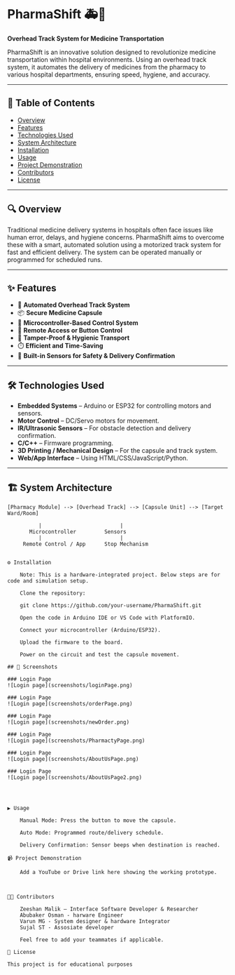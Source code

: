 # PharmaShift 🚑💊  
**Overhead Track System for Medicine Transportation**

PharmaShift is an innovative solution designed to revolutionize medicine transportation within hospital environments. Using an overhead track system, it automates the delivery of medicines from the pharmacy to various hospital departments, ensuring speed, hygiene, and accuracy.

---

## 📌 Table of Contents
- [Overview](#-overview)
- [Features](#-features)
- [Technologies Used](#-technologies-used)
- [System Architecture](#-system-architecture)
- [Installation](#-installation)
- [Usage](#-usage)
- [Project Demonstration](#-project-demonstration)
- [Contributors](#-contributors)
- [License](#-license)

---

## 🔍 Overview

Traditional medicine delivery systems in hospitals often face issues like human error, delays, and hygiene concerns. PharmaShift aims to overcome these with a smart, automated solution using a motorized track system for fast and efficient delivery. The system can be operated manually or programmed for scheduled runs.

---

## ✨ Features

- 🚝 **Automated Overhead Track System**
- 📦 **Secure Medicine Capsule**
- 🧠 **Microcontroller-Based Control System**
- 📲 **Remote Access or Button Control**
- 🔐 **Tamper-Proof & Hygienic Transport**
- ⏱️ **Efficient and Time-Saving**
- 🧪 **Built-in Sensors for Safety & Delivery Confirmation**

---

## 🛠 Technologies Used

- **Embedded Systems** – Arduino or ESP32 for controlling motors and sensors.
- **Motor Control** – DC/Servo motors for movement.
- **IR/Ultrasonic Sensors** – For obstacle detection and delivery confirmation.
- **C/C++** – Firmware programming.
- **3D Printing / Mechanical Design** – For the capsule and track system.
- **Web/App Interface** – Using HTML/CSS/JavaScript/Python.

---

## 🏗 System Architecture

```plaintext
[Pharmacy Module] --> [Overhead Track] --> [Capsule Unit] --> [Target Ward/Room]

          |                         |
       Microcontroller         Sensors
          |                         |
     Remote Control / App      Stop Mechanism


⚙️ Installation

    Note: This is a hardware-integrated project. Below steps are for code and simulation setup.

    Clone the repository:

    git clone https://github.com/your-username/PharmaShift.git

    Open the code in Arduino IDE or VS Code with PlatformIO.

    Connect your microcontroller (Arduino/ESP32).

    Upload the firmware to the board.

    Power on the circuit and test the capsule movement.

## 📸 Screenshots

### Login Page
![Login page](screenshots/loginPage.png)

### Login Page
![Login page](screenshots/orderPage.png)

### Login Page
![Login page](screenshots/newOrder.png)

### Login Page
![Login page](screenshots/PharmactyPage.png)

### Login Page
![Login page](screenshots/AboutUsPage.png)

### Login Page
![Login page](screenshots/AboutUsPage2.png)




▶️ Usage

    Manual Mode: Press the button to move the capsule.

    Auto Mode: Programmed route/delivery schedule.

    Delivery Confirmation: Sensor beeps when destination is reached.

📹 Project Demonstration

    Add a YouTube or Drive link here showing the working prototype.



👨‍💻 Contributors

    Zeeshan Malik – Interface Software Developer & Researcher
    Abubaker Osman - harware Engineer
    Varun MG - System designer & hardware Integrator
    Sujal ST - Assosiate developer

    Feel free to add your teammates if applicable.

📜 License

This project is for educational purposes


